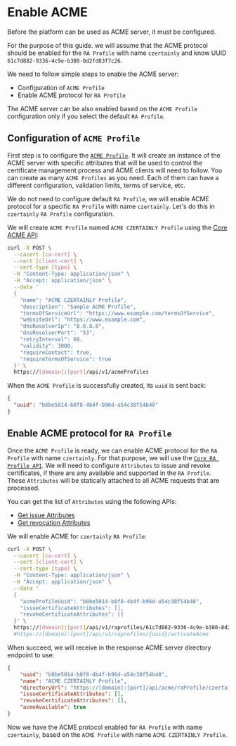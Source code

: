 # Enable ACME

Before the platform can be used as ACME server, it must be configured.

For the purpose of this guide. we will assume that the ACME protocol should be enabled for the `RA Profile` with name `czertainly` and know UUID `61c7d882-9336-4c9e-b380-8d2fd83f7c26`.

We need to follow simple steps to enable the ACME server:
- Configuration of `ACME Profile`
- Enable ACME protocol for `RA Profile`

The ACME server can be also enabled based on the `ACME Profile` configuration only if you select the default `RA Profile`.

## Configuration of `ACME Profile`

First step is to configure the [`ACME Profile`](acme-profile). It will create an instance of the ACME server with specific attributes that will be used to control the certificate management process and ACME clients will need to follow. You can create as many `ACME Profiles` as you need. Each of them can have a different configuration, validation limits, terms of service, etc.

We do not need to configure default `RA Profile`, we will enable ACME protocol for a specific `RA Profile` with name `czertainly`. Let's do this in `czertainly` `RA Profile` configuration.

We will create `ACME Profile` named `ACME CZERTAINLY Profile` using the [Core ACME API](/api/core-acme/#operation/createAcmeProfile):
```bash
curl -X POST \
  --cacert [ca-cert] \
  --cert [client-cert] \
  --cert-type [type] \
  -H "Content-Type: application/json" \
  -H "Accept: application/json" \
  --data '
  {
    "name": "ACME CZERTAINLY Profile",
    "description": "Sample ACME Profile",
    "termsOfServiceUrl": "https://www.example.com/termsOfService",
    "websiteUrl": "https://www.example.com",
    "dnsResolverIp": "8.8.8.8",
    "dnsResolverPort": "53",
    "retryInterval": 60,
    "validity": 3000,
    "requireContact": true,
    "requireTermsOfService": true
  }' \
  https://[domain]:[port]/api/v1/acmeProfiles
```

When the `ACME Profile` is successfully created, its `uuid` is sent back:
```json
{
  "uuid": "b6be5014-b8f8-4b4f-b96d-a54c38f54b48"
}
```

## Enable ACME protocol for `RA Profile`

Once the `ACME Profile` is ready, we can enable ACME protocol for the `RA Profile` with name `czertainly`. For that purpose, we will use the [`Core RA Profile API`](/api/core-raprofile/#operation/activateAcmeForRaProfile). We will need to configure `Attributes` to issue and revoke certificates, if there are any available and supported in the `RA Profile`. These `Attributes` will be statically attached to all ACME requests that are processed.

You can get the list of `Attributes` using the following APIs:
- [Get issue Attributes](/api/core-raprofile/#operation/listIssueCertificateAttributes)
- [Get revocation Attributes](/api/core-raprofile/#operation/listRevokeCertificateAttributes)

We will enable ACME for `czertainly` `RA Profile`:
```bash
curl -X POST \
  --cacert [ca-cert] \
  --cert [client-cert] \
  --cert-type [type] \
  -H "Content-Type: application/json" \
  -H "Accept: application/json" \
  --data '
  {
    "acmeProfileUuid": "b6be5014-b8f8-4b4f-b96d-a54c38f54b48",
    "issueCertificateAttributes": [],
    "revokeCertificateAttributes": []
  }' \
  https://[domain]:[port]/api/v1/raprofiles/61c7d882-9336-4c9e-b380-8d2fd83f7c26/activateAcme
  #https://[domain]:[port]/api/v1/raprofiles/{uuid}/activateAcme
```

When succeed, we will receive in the response ACME server directory endpoint to use:
```json
{
    "uuid": "b6be5014-b8f8-4b4f-b96d-a54c38f54b48",
    "name": "ACME CZERTAINLY Profile",
    "directoryUrl": "https://[domain]:[port]/api/acme/raProfile/czertainly/directory",
    "issueCertificateAttributes": [],
    "revokeCertificateAttributes": [],
    "acmeAvailable": true
}
```

Now we have the ACME protocol enabled for `RA Profile` with name `czertainly`, based on the `ACME Profile` with name `ACME CZERTAINLY Profile`.